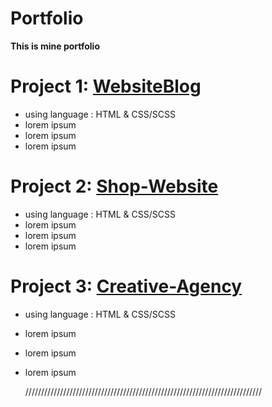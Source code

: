 # Portfolio
**This is mine portfolio**


# Project 1:  [WebsiteBlog](https://github.com/Wiktor-prog/WebsiteBlog) 

* using language :  HTML & CSS/SCSS
* lorem ipsum
* lorem ipsum
* lorem ipsum


# Project 2: [Shop-Website](https://github.com/Wiktor-prog/Shop-Website)

* using language :  HTML & CSS/SCSS
* lorem ipsum 
* lorem ipsum
* lorem ipsum


# Project 3: [Creative-Agency](https://github.com/Wiktor-prog/Creative-Agency)

* using language :  HTML & CSS/SCSS
* lorem ipsum
* lorem ipsum
* lorem ipsum


  ///////////////////////////////////////////////////////////////////////////




